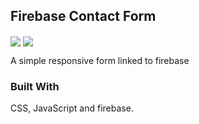 <!-- ABOUT THE PROJECT -->
## Firebase Contact Form 

  <img align="center"  src="https://github.com/francidellamora/connecting-firebase-contact-form/blob/master/assets/desktop.png"> 
   <img align="center"  src="https://github.com/francidellamora/connecting-firebase-contact-form/blob/master/assets/mobile.png"> 

A simple responsive form linked to firebase


### Built With

CSS, JavaScript and firebase.

